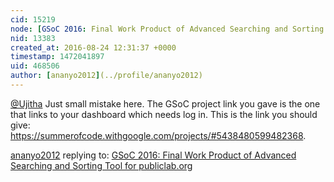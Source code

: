 ```yaml
---
cid: 15219
node: [GSoC 2016: Final Work Product of Advanced Searching and Sorting Tool for publiclab.org](../notes/Ujitha/08-22-2016/gsoc-2016-final-work-product-of-advanced-searching-and-sorting-tool-for-publiclab-org)
nid: 13383
created_at: 2016-08-24 12:31:37 +0000
timestamp: 1472041897
uid: 468506
author: [ananyo2012](../profile/ananyo2012)
---
```


[@Ujitha](/profile/Ujitha) Just small mistake here. The GSoC project link you gave is the one that links to your dashboard which needs log in. This is the link you should give: https://summerofcode.withgoogle.com/projects/#5438480599482368.

[ananyo2012](../profile/ananyo2012) replying to: [GSoC 2016: Final Work Product of Advanced Searching and Sorting Tool for publiclab.org](../notes/Ujitha/08-22-2016/gsoc-2016-final-work-product-of-advanced-searching-and-sorting-tool-for-publiclab-org)

